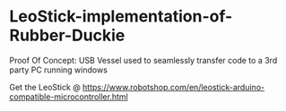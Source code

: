 # LeoStick-implementation-of-Rubber-Duckie
Proof Of Concept: USB Vessel used to seamlessly transfer code to a 3rd party PC running windows

Get the LeoStick @ https://www.robotshop.com/en/leostick-arduino-compatible-microcontroller.html
